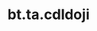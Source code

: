 <div itemscope itemtype="http://developers.google.com/ReferenceObject">
<meta itemprop="name" content="bt.ta.cdldoji" />
<meta itemprop="path" content="Stable" />
</div>

# bt.ta.cdldoji

<!-- Insert buttons and diff -->

<table class="tfo-notebook-buttons tfo-api nocontent" align="left">

</table>





<pre class="devsite-click-to-copy prettyprint lang-py tfo-signature-link">
<code>bt.ta.cdldoji(
    *args, **kwargs
) -> np.array
</code></pre>



<!-- Placeholder for "Used in" -->

